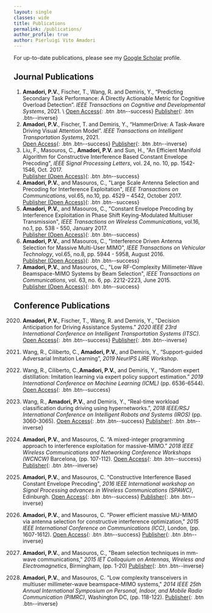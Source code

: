 ```yaml
---
layout: single
classes: wide
title: Publications
permalink: /publications/ 
author_profile: true
author: Pierluigi Vito Amadori
---
```

For up-to-date publications, please see my [Google Scholar](https://scholar.google.com/citations?hl=en&user=apwjxDYAAAAJ) profile.

## Journal Publications
1.	**Amadori, P.V.**, Fischer, T., Wang, R. and Demiris, Y., “Predicting Secondary Task Performance: A Directly Actionable Metric for Cognitive Overload Detection”. *IEEE Transactions on Cognitive and Developmental Systems*, 2021. \ 
[Open Access](https://www.researchgate.net/publication/354748028_Predicting_Secondary_Task_Performance_A_Directly_Actionable_Metric_for_Cognitive_Overload_Detection){: .btn .btn--success} [Publisher](https://ieeexplore.ieee.org/abstract/document/9542977){: .btn .btn--inverse}
2.	**Amadori, P.V.**, Fischer, T. and Demiris, Y., “HammerDrive: A Task-Aware Driving Visual Attention Model”. *IEEE Transactions on Intelligent Transportation Systems*, 2021. \
[Open Access](https://www.researchgate.net/publication/349179312_HammerDrive_A_Task-Aware_Driving_Visual_Attention_Model){: .btn .btn--success} [Publisher](https://ieeexplore.ieee.org/abstract/document/9351808){: .btn .btn--inverse}
3.	Liu, F., Masouros, C., **Amadori, P.V.** and Sun, H., "An Efficient Manifold Algorithm for Constructive Interference Based Constant Envelope Precoding", *IEEE Signal Processing Letters*, vol. 24, no. 10, pp. 1542-1546, Oct. 2017. \
[Publisher (Open Access)](https://ieeexplore.ieee.org/abstract/document/8023970/){: .btn .btn--success}
4.	**Amadori, P.V.**, and Masouros, C., "Large Scale Antenna Selection and Precoding for Interference Exploitation", *IEEE Transactions on Communications*, vol.65, no.10, pp. 4529 – 4542, October 2017.\
[Publisher (Open Access)](https://ieeexplore.ieee.org/abstract/document/7961195/){: .btn .btn--success}
5.	**Amadori, P.V.**, and Masouros, C., "Constant Envelope Precoding by Interference Exploitation in Phase Shift Keying-Modulated Multiuser Transmission", *IEEE Transactions on Wireless Communications*, vol.16, no.1, pp. 538 - 550, January 2017.\
[Publisher (Open Access)](https://ieeexplore.ieee.org/abstract/document/7738555/){: .btn .btn--success}
6.	**Amadori, P.V.**, and Masouros, C., "Interference Driven Antenna Selection for Massive Multi-User MIMO", *IEEE Transactions on Vehicular Technology*, vol.65, no.8, pp. 5944 - 5958, August 2016.\
[Publisher (Open Access)](https://ieeexplore.ieee.org/abstract/document/7247768/){: .btn .btn--success}
7.	**Amadori, P.V.**, and Masouros, C., "Low RF-Complexity Millimeter-Wave Beamspace-MIMO Systems by Beam Selection", *IEEE Transactions on Communications*, vol. 63, no. 6, pp. 2212-2223, June 2015.\
[Publisher (Open Access)](https://ieeexplore.ieee.org/abstract/document/7104120/){: .btn .btn--success}




## Conference Publications
2020. **Amadori, P.V.**, Fischer, T., Wang, R. and Demiris, Y., "Decision Anticipation for Driving Assistance Systems." *2020 IEEE 23rd International Conference on Intelligent Transportation Systems (ITSC)*.
[Open Access](https://www.researchgate.net/publication/342200584_Decision_Anticipation_for_Driving_Assistance_Systems){: .btn .btn--success} [Publisher](https://ieeexplore.ieee.org/document/9294216){: .btn .btn--inverse}

2019.	Wang, R., Ciliberto, C., **Amadori, P.V.**, and Demiris, Y., “Support-guided Adversarial Imitation Learning”, *2019 NeurIPS LIRE Workshop*.
2019.	Wang, R., Ciliberto, C.,**Amadori, P.V.**, and Demiris, Y., “Random expert distillation: Imitation learning via expert policy support estimation.”  *2019 International Conference on Machine Learning (ICML)* (pp. 6536-6544).
[Open Access](https://arxiv.org/abs/1905.06750){: .btn .btn--success}
2018.	Wang, R., **Amadori, P.V.**, and Demiris, Y., “Real-time workload classification during driving using hypernetworks.”, *2018 IEEE/RSJ International Conference on Intelligent Robots and Systems (IROS)* (pp. 3060-3065).
[Open Access](https://arxiv.org/abs/1810.03145){: .btn .btn--success} [Publisher](https://ieeexplore.ieee.org/document/8594305){: .btn .btn--inverse}
2018.	**Amadori, P.V.**, and Masouros, C. “A mixed-integer programming approach to interference exploitation for massive-MIMO.” *2018 IEEE Wireless Communications and Networking Conference Workshops (WCNCW)* Barcelona, (pp. 107-112).
[Open Access](https://discovery.ucl.ac.uk/id/eprint/10059091/){: .btn .btn--success} [Publisher](https://ieeexplore.ieee.org/document/8368973){: .btn .btn--inverse}

2016.	**Amadori, P.V.**, and Masouros, C. "Constructive Interference Based Constant Envelope Precoding", *2016 IEEE International workshop on Signal Processing  advances in Wireless Communications (SPAWC)*, Edinburgh.
[Open Access](https://discovery.ucl.ac.uk/id/eprint/1517274/){: .btn .btn--success} [Publisher](https://ieeexplore.ieee.org/document/7536765){: .btn .btn--inverse}
2015.	**Amadori, P.V.**, and Masouros, C. "Power efficient massive MU-MIMO via antenna selection for constructive interference optimization," *2015 IEEE International Conference on Communications (ICC)*, London, (pp. 1607-1612).
[Open Access](https://discovery.ucl.ac.uk/id/eprint/1517274/){: .btn .btn--success} [Publisher](https://ieeexplore.ieee.org/document/7248554){: .btn .btn--inverse}
2015.	**Amadori, P.V.**, and Masouros, C., "Beam selection techniques in mm-wave communications," *2015 IET Colloquium on Antennas, Wireless and Electromagnetics*, Birmingham, (pp. 1-20)
[Publisher](https://ieeexplore.ieee.org/document/7384396){: .btn .btn--inverse}
2014.	**Amadori, P.V.**, and Masouros, C. "Low complexity transceivers in multiuser millimeter-wave beamspace-MIMO systems," *2014 IEEE 25th Annual International Symposium on Personal, Indoor, and Mobile Radio Communication (PIMRC)*, Washington DC, (pp. 118-122).
[Publisher](https://ieeexplore.ieee.org/document/7136144){: .btn .btn--inverse}
